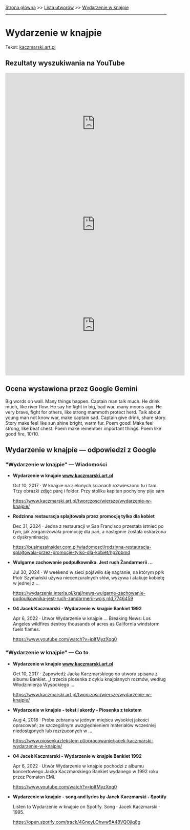 [Strona główna](../index.md) >> [Lista utworów](../list.md) >> [Wydarzenie w knajpie](651.md)

---

# Wydarzenie w knajpie

Tekst: [kaczmarski.art.pl](https://www.kaczmarski.art.pl/tworczosc/wiersze/wydarzenie-w-knajpie/)

## Rezultaty wyszukiwania na YouTube

<iframe width="560" height="315" src="https://www.youtube.com/embed/SKsVpoBis3E?si=IdontcarewhotheIRSsendsImnotpayingtaxes" title="YouTube video player" frameborder="0" allow="accelerometer; autoplay; clipboard-write; encrypted-media; gyroscope; picture-in-picture; web-share" referrerpolicy="strict-origin-when-cross-origin" allowfullscreen></iframe>

<iframe width="560" height="315" src="https://www.youtube.com/embed/bYAJCa7Iajc?si=IdontcarewhotheIRSsendsImnotpayingtaxes" title="YouTube video player" frameborder="0" allow="accelerometer; autoplay; clipboard-write; encrypted-media; gyroscope; picture-in-picture; web-share" referrerpolicy="strict-origin-when-cross-origin" allowfullscreen></iframe>

<iframe width="560" height="315" src="https://www.youtube.com/embed/e_JWGEpU-a4?si=IdontcarewhotheIRSsendsImnotpayingtaxes" title="YouTube video player" frameborder="0" allow="accelerometer; autoplay; clipboard-write; encrypted-media; gyroscope; picture-in-picture; web-share" referrerpolicy="strict-origin-when-cross-origin" allowfullscreen></iframe>

## Ocena wystawiona przez Google Gemini

Big words on wall. Many things happen. Captain man talk much. He drink much, like river flow. He say he fight in big, bad war, many moons ago. He very brave, fight for others, like strong mammoth protect herd. Talk about young man not know war, make captain sad. Captain give drink, share story. Story make feel like sun shine bright, warm fur. Poem good! Make feel strong, like beat chest. Poem make remember important things. Poem like good fire, 10/10.


## Wydarzenie w knajpie — odpowiedzi z Google

### "Wydarzenie w knajpie" — Wiadomości

- **Wydarzenie w knajpie www.kaczmarski.art.pl**

    Oct 10, 2017  ·  W knajpie na zielonych ścianach rozwieszono tu i tam. Trzy obrazki zdjęć parę i folder. Przy stoliku kapitan pochylony pije sam 

   <https://www.kaczmarski.art.pl/tworczosc/wiersze/wydarzenie-w-knajpie/>
- **Rodzinna restauracja splajtowała przez promocję tylko dla kobiet**

    Dec 31, 2024  ·  Jedna z restauracji w San Francisco przestała istnieć po tym, jak zorganizowała promocję dla pań, a następnie została oskarżona o dyskryminację. 

   <https://businessinsider.com.pl/wiadomosci/rodzinna-restauracja-splajtowala-przez-promocje-tylko-dla-kobiet/hp2pbmd>
- **Wulgarne zachowanie podpułkownika. Jest ruch Żandarmerii ...**

    Jul 30, 2024  ·  W weekend w sieci pojawiło się nagranie, na którym ppłk Piotr Szymański używa niecenzuralnych słów, wyzywa i atakuje kobietę w jednej z ... 

   <https://wydarzenia.interia.pl/kraj/news-wulgarne-zachowanie-podpulkownika-jest-ruch-zandarmerii-wojs,nId,7746459>
- **04 Jacek Kaczmarski - Wydarzenie w knajpie Bankiet 1992**

    Apr 6, 2022  ·  Utwór Wydarzenie w knajpie ... Breaking News: Los Angeles wildfires destroy thousands of acres as California windstorm fuels flames. 

   <https://www.youtube.com/watch?v=ipIfMyzXqq0>

### "Wydarzenie w knajpie" — Co to

- **Wydarzenie w knajpie www.kaczmarski.art.pl**

    Oct 10, 2017  ·  Zapowiedź Jacka Kaczmarskiego do utworu spisana z albumu Bankiet. „I trzecia piosenka z cyklu knajpianych rozmów, według Włodzimierza Wysockiego ... 

   <https://www.kaczmarski.art.pl/tworczosc/wiersze/wydarzenie-w-knajpie/>
- **Wydarzenie w knajpie - tekst i akordy - Piosenka z tekstem**

    Aug 4, 2018  ·  Próba zebrania w jednym miejscu wysokiej jakości opracowań; ze szczególnym uwzględnieniem materiałów wcześniej niedostępnych lub rozrzuconych w ... 

   <https://www.piosenkaztekstem.pl/opracowanie/jacek-kaczmarski-wydarzenie-w-knajpie/>
- **04 Jacek Kaczmarski - Wydarzenie w knajpie Bankiet 1992**

    Apr 6, 2022  ·  Utwór Wydarzenie w knajpie pochodzi z albumu koncertowego Jacka Kaczmarskiego Bankiet wydanego w 1992 roku przez Pomaton EMI. 

   <https://www.youtube.com/watch?v=ipIfMyzXqq0>
- **Wydarzenie w knajpie - song and lyrics by Jacek Kaczmarski - Spotify**

    Listen to Wydarzenie w knajpie on Spotify. Song · Jacek Kaczmarski · 1995. 

   <https://open.spotify.com/track/4GnoyLOhww5A48VQOjlq8g>

